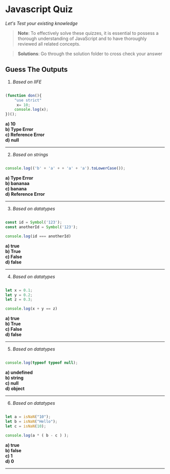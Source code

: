 # Javascript Quiz

*Let's Test your existing knowledge*

> **Note**: To effectively solve these quizzes, it is essential to possess a thorough understanding of JavaScript and to have thoroughly reviewed all related concepts.

> **Solutions**: Go through the solution folder to cross check your answer


## Guess The Outputs
1) *Based on IIFE*
```javascript

(function don(){
    "use strict"
     x= 10;
    console.log(x);
})();

```
<b>a) 10 <br></b>
<b>b) Type Error</b> <br>
<b>c) Reference Error</b> <br>
<b>d) null</b> <br>
<hr/>

2) *Based on strings*

```javascript

console.log(('b' + 'a' + + 'a' + 'a').toLowerCase());

```

<b>a) Type Error <br></b>
<b>b) bananaa</b> <br>
<b>c) banana</b> <br>
<b>d) Reference Error</b> <br>
<hr/>

3) *Based on datatypes*

```javascript

const id = Symbol('123');
const anotherId = Symbol('123');

console.log(id === anotherId)

```

<b>a) true <br></b>
<b>b) True</b> <br>
<b>c) False</b> <br>
<b>d) false</b> <br>
<hr/>

4) *Based on datatypes*

```javascript

let x = 0.1;
let y = 0.2;
let z = 0.3;

console.log(x + y == z)

```

<b>a) true <br></b>
<b>b) True</b> <br>
<b>c) False</b> <br>
<b>d) false</b> <br>
<hr/>

5) *Based on datatypes*

```javascript

console.log(typeof typeof null);


```

<b>a) undefined <br></b>
<b>b) string</b> <br>
<b>c) null</b> <br>
<b>d) object</b> <br>
<hr/>

6) *Based on datatypes*

```javascript

let a = isNaN("10");
let b = isNaN("Hello");
let c = isNaN(10);

console.log(a * ( b - c ) );


```

<b>a) true <br></b>
<b>b) false</b> <br>
<b>c) 1</b> <br>
<b>d) 0</b> <br>
<hr/>
